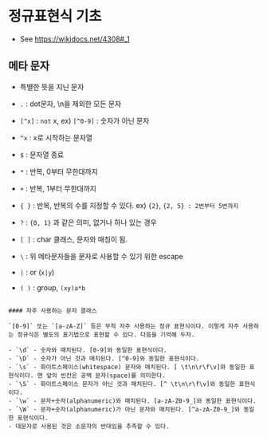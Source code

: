 # 정규표현식 기초

- See https://wikidocs.net/4308#_1

## 메타 문자

- 특별한 뜻을 지닌 문자

- `.` : dot문자, \n을 제외한 모든 문자
- `[^x]` : `not` x, ex) `[^0-9]` : 숫자가 아닌 문자
- `^x` : x로 시작하는 문자열
- `$` : 문자열 종료
- `*` : 반복, 0부터 무한대까지
- `+` : 반복, 1부터 무한대까지
- `{ }` : 반복, 반복의 수를 지정할 수 있다. ex) `{2}`, `{2, 5} : 2번부터 5번까지`
- `?` : `{0, 1}` 과 같은 의미, 없거나 하나 있는 경우
- `[ ]` : char 클래스, 문자와 매칭이 됨.
- `\` : 위 메타문자들을 문자로 사용할 수 있기 위한 escape
- `|` : or (`x|y`)
- `( )` : group, `(xy)a*b`

```

#### 자주 사용하는 문자 클래스

`[0-9]` 또는 `[a-zA-Z]` 등은 무척 자주 사용하는 정규 표현식이다. 이렇게 자주 사용하는 정규식은 별도의 표기법으로 표현할 수 있다. 다음을 기억해 두자.

- `\d` - 숫자와 매치된다. [0-9]와 동일한 표현식이다.
- `\D` - 숫자가 아닌 것과 매치된다. [^0-9]와 동일한 표현식이다.
- `\s` - 화이트스페이스(whitespace) 문자와 매치된다. [ \t\n\r\f\v]와 동일한 표현식이다. 맨 앞의 빈칸은 공백 문자(space)를 의미한다.
- `\S` - 화이트스페이스 문자가 아닌 것과 매치된다. [^ \t\n\r\f\v]와 동일한 표현식이다.
- `\w` - 문자+숫자(alphanumeric)와 매치된다. [a-zA-Z0-9_]와 동일한 표현식이다.
- `\W` - 문자+숫자(alphanumeric)가 아닌 문자와 매치된다. [^a-zA-Z0-9_]와 동일한 표현식이다.
- 대문자로 사용된 것은 소문자의 반대임을 추측할 수 있다.
```
